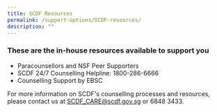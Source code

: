 ```yaml
---
title: SCDF Resources
permalink: /support-options/SCDF-resources/
description: ""
---
```

### These are the in-house resources available to support you
* Paracounsellors and NSF Peer Supporters
* SCDF 24/7 Counselling Helpline: 1800-286-6666
* Counselling Support by EBSC

For more information on SCDF's counselling processes and resources, please contact us at SCDF_CARE@scdf.gov.sg or 6848 3433.